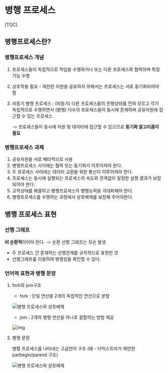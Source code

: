 # 병행 프로세스

[TOC]

## 병행프로세스란?

### 병행프로세스 개념

1. 프로세스들이 독립적으로 작업을 수행하거나 또는 다른 프로세스와 협력하며 특정 기능 수행

2. 상호작용 필요 - 제한된 자원을 공유하지 위해서는 프로세스는 서로 동기화되어야 함

3. 비동기 병행 프로세스 : (비동기) 다른 프로세스들의 진행상태를 전혀 모르고 각기 독립적으로 수행하면서 (병행) 다수의 프로세스들이 동시에 존재하며 공유자원에 접근할 수 있는 프로세스

   -> 프로세스들이 동시에 자원 및 데이터에 접근할 수 있으므로 **동기화 알고리즘이 필요**

### 병행프로세스 과제

1. 공유자원을 서로 베타적으로 사용
2. 병행프로세스 사이에는 협력 또는 동기화가 이루어져야 한다.
3. 두 프로세스 사이에는 데이터 교환을 위한 통신이 이루어져야 한다.
4. 프로세스는 동시에 실행되는 프로세스의 속도와 관계없이 일정한 실행 결과가 보장되어야 한다.
5. 교착상태를 해결하고 병행프로세스의 병행능력을 극대화해야 한다.
6. 병행프로세스를 수행하는 과정에서 상호배제를 보장해 주어야한다.



## 병행 프로세스 표현

### 선행 그래프

**비 순환적**이어야 한다. -> 순환 선행 그래프는 모순 발생

- 두 프로세스 간 존재하는 선행관계를 규칙적으로 표현한 것
- 선행그래프를 이용하여 병행성을 확인할 수 있다.

### 언어적 표현과 병행 문장

1. fork와 join구조

   - fork : 단일 연산을 2개의 독립적인 연산으로 분할

   ![병행 프로세스와 상호배제](https://blog.kakaocdn.net/dn/bg6755/btqwy1H7Hiv/H4KkSnQuXdU2C7S2LXvrsk/img.png)

   - join : 2개의 병행 연산을 하나로 결합하는 방법 제공

   ![img](https://blog.kakaocdn.net/dn/ecNnss/btqwAmyh3qF/UzZZhG5SiJMu6v3rviV3A0/img.png)

2. 병행 문장

   병렬 프로세스를 나타내는 고급언어 구조 (예 - 다익스트라가 제안한 parbegin/parend 구조)

   ![병행 프로세스와 상호배제](https://blog.kakaocdn.net/dn/3Qed5/btqwAx0EVE2/LHqJmHthMcVmzKS6ZcLFWk/img.png)

